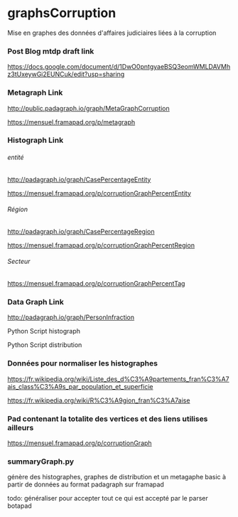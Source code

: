 # graphsCorruption

Mise en graphes des données d'affaires judiciaires liées à la corruption

### Post Blog mtdp draft link

https://docs.google.com/document/d/1DwO0pntgyaeBSQ3eomWMLDAVMhz3tUxeywGi2EUNCuk/edit?usp=sharing


### Metagraph Link

http://public.padagraph.io/graph/MetaGraphCorruption

https://mensuel.framapad.org/p/metagraph

### Histograph Link
###### entité

http://padagraph.io/graph/CasePercentageEntity

https://mensuel.framapad.org/p/corruptionGraphPercentEntity

###### Région

http://padagraph.io/graph/CasePercentageRegion

https://mensuel.framapad.org/p/corruptionGraphPercentRegion

###### Secteur

https://mensuel.framapad.org/p/corruptionGraphPercentTag

### Data Graph Link

http://padagraph.io/graph/PersonInfraction


Python Script histograph

Python Script distribution

### Données pour normaliser les histographes

https://fr.wikipedia.org/wiki/Liste_des_d%C3%A9partements_fran%C3%A7ais_class%C3%A9s_par_population_et_superficie

https://fr.wikipedia.org/wiki/R%C3%A9gion_fran%C3%A7aise

### Pad contenant la totalite des vertices et des liens utilises ailleurs

https://mensuel.framapad.org/p/corruptionGraph

### summaryGraph.py

génère des histographes, graphes de distribution et un metagaphe basic à partir de données au format padagraph sur framapad

todo: généraliser pour accepter tout ce qui est accepté par le parser botapad 
